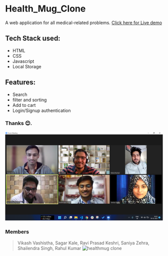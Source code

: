 # Health_Mug_Clone
A web application for all medical-related problems.
<a href="https://healthmugclone.netlify.app" target="_blank">Click here for Live demo</a>


## Tech Stack used:
<ul>
  <li>HTML</li>
  <li>CSS</li>
  <li>Javascript</li>
  <li>Local Storage</li>
</ul>

## Features:
<ul>
  <li>Search</li>
  <li>filter and sorting</li>
  <li>Add to cart</li>
  <li>Login/Signup authentication</li>
</ul>

### Thanks 😊.

![healthmug](/images/img.png)

### Members
> Vikash Vashistha, Sagar Kale, Ravi Prasad Keshri, Saniya Zehra, Shailendra Singh, Rahul Kumar
> ![healthmug clone](https://static.oxinis.com/healthmug/image/healthmug/healthmug-logo.png)
